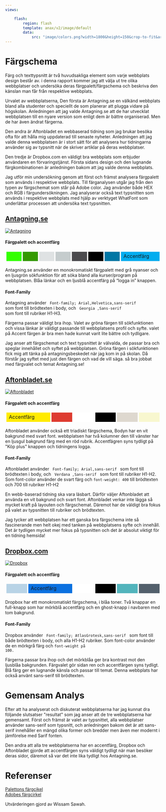 ```yaml
---
views:

    flash:
        region: flash
        template: anax/v2/image/default
        data:
            src: "image/colors.png?width=1800&height=150&crop-to-fit&area=0,0,-67,0"
---
```

Färgschema
=========================

Färg och texttypsnitt är två huvudsakliga element som varje webbplats design  består av. i denna rapport kommer jag att välja ut tre olika webbplatser och undersöka deras färgpalett/färgschema och beskriva den känslan man får från respektive webbplats.

<!-- Urval
----------------------- -->

Urvalet av webbplatserna, Den första är Antagning.se en välkänd webbplats bland alla studenter och speciellt de som planerar att plugga vidare på högskolan. Anledningen att jag valde Antagning.se att de har utvecklat webbplatsen till en nyare version som enligt dem är bättre organiserad. Men de har även ändrat färgerna.

Den andra är Aftonbladet en webbaserad tidning som jag brukar besöka ofta för att hålla mig uppdaterad till senaste nyheter. Anledningen att jag valde denna webbplatsen är i stort sätt för att analysera hur tidningarna använder sig av typsnitt när de skriver artiklar på deras webbplatser.

Den tredje är Dropbox.com en väldigt bra webbplats som erbjuder användaren en förvaringstjänst. Första sidans design och den lugnande färgkombinationen är anledningen bakom att jag valde denna webbplats.

<!-- Metod
----------------------- -->

Jag utför min undersökning genom att först och främst analysera färgpalett som används i respektive webbplats. Till färganalysen utgår jag från den typen av färgschemat som står på Adobe color. Jag använder både HEX och RGB i färgundersökningen. Jag analyserar också text typsnitten som används i respektive webbplats med hjälp av verktyget WhatFont som underlättar processen att undersöka text typsnitten.



<!--
jag försöker också tolka hur den utveklaren som skapat webbplatsen har tänkt när hen gjorde sitt val på färgerna.Jag utför min undersökning genom en process som består av tre olika steg. det första steget är färgkombinationen på webbplatsen är det något speciellt och intressant färgschema som är värt att undersöka? om ja så tar jag och tittar lite djupare på vilka färger den innehåller jag försöker också tolka hur den utveklaren som skapat webbplatsen har tänkt när hen gjorde sitt val på färgerna.
Vad hade den utvecklaren kunnat göra bättre?

Andra steget är hur färgerna är uppdelade på olika elementen header, body, footer osv. Vilka som passar bra på sin plats och vilka hade vi kunnat göra bättre. Det tredje steget är text typsnittet vilket typsnitt har de valt. Försoker förstå mig på hur utveklaren hade tänkt, använder de både serif och sani-serif på rubriker och brödtexten? värför valde de just det typsnittet? Ett annat skulle kanske passa bättre?  

I verktygen använder jag mig av WhatFont som är väldigt bra verktyg för att kolla snabbt vilket typsnitt en webbplats använder sig av. Använder också ColorZilla ett annat bra verktyg för att göra det enkelt att se färgkombinationen. -->


<!-- Resultat
----------------------- -->
<a href= "https://antagning.se"><h2>Antagning.se</h2></a>

<a href= "../img/antagning.png"><img src="img/antagning.png?w=100" alt="Antagning"/></a>
#### Färgpalett och accentfärg
<table style="border-spacing: 4px; border-collapse: separate">
        <tr>
        <td style="height: 30px; width: 5%; background-color: #33FF00">
        <td style="height: 30px; width: 5%; background-color: #339900">
        <td style="height: 30px; width: 5%; background-color: #DFE2E3">
        <td style="height: 30px; width: 5%; background-color: #C5CCCD">
        <td style="height: 30px; width: 5%; background-color: #4B4A4D">
        <td style="height: 30px; width: 5%; background-color: #000000">
        <td style="height: 30px; width: 5%; background-color: #0076A4">
        <td style="height: 30px; width: 5%; background-color: #03ADEF">
        Accentfärg
        </tr>
    </table>
  Antagning.se använder en monokromatiskt färgpalett med grå nyanser och en ljusgrön sökfunktion för att söka bland alla kurser/program på webbplatsen. Blåa länkar och en ljusblå accentfärg på “logga in” knappen.

#### Font-Family

Antagning använder <code> Font-family; Arial,Helvetica,sans-serif </code> som font till brödtexten i body, och <code> Georgia ,Sans-serif </code>som font till rubriker H1-H3.

Färgerna passar väldigt bra ihop. Valet av gröna färgen till sökfunktionen och vissa länkar är väldigt passande till webbplatsens profil och syfte. valet på Accent färgen är bra men hade kunnat varit lite bättre och tydligare.

 Jag anser att färgschemat och text typsnittet är välvalda, de passar bra och speglar innehållet och syftet på webbplatsen. Gröna färgen i sökfunktionen fick mig att tänka på antagningsbeskedet när jag kom in på skolan. Då förstår jag syftet med just den färgen och vad de vill säga. så bra jobbat med färgvalet och temat Antagning.se!


<a href= "https://www.aftonbladet.se/hjalpinfo/vanligafragor/"><h2>Aftonbladet.se</h2></a>


<a href= "../img/aftonbladet.png"><img src="img/aftonbladet.png?w=100" alt="Aftonbladet"/></a>
#### Färgpalett och accentfärg
<table style="border-spacing: 4px; border-collapse: separate">
       <tr>
       <td style="height: 30px; width: 5%; background-color: #FFEB00">
       Accentfärg
       <td style="height: 30px; width: 5%; background-color: #DE3B30">
       <td style="height: 30px; width: 5%; background-color: #FFFFFF">
       <td style="height: 30px; width: 5%; background-color: #000000">
       <td style="height: 30px; width: 5%; background-color: #DED8CF">
       <td style="height: 30px; width: 5%; background-color: #F8F7CF">
       </tr>
   </table>

Aftonbladet använder också ett triadiskt färgschema, Bodyn har en vit bakgrund med svart font. webbplatsen har två kolumner den till vänster har en ljusgul bakgrund färg med en röd rubrik. Accentfägren syns tydligt på "Köp plus" knappen och tidningens logga.

#### Font-Family
Aftonbladet använder <code> Font-family; Arial,sans-serif </code> som font till brödtexten i body, och <code> Verdana ,Sans-serif </code> som font till rubriker H1-H2. Som font-color använder de svart färg och <code>font-weight: 400</code> till brödtexten och 700 till rubriker H1-H2

En webb-baserad tidning ska vara läsbart. Därför väljer Aftonbladet att använda en vit bakgrund och svart font. Aftonbladet verkar inte lägga så mycket kraft på layouten och färgschemat. Däremot har de väldigt bra fokus på valet av typsnitten till rubriker och brödtexten.

Jag tycker att webbplatsen har ett ganska bra färgschema inte så fascinerande men helt okej med tanken på webbplatsens syfte och innehåll. Det är tydligen mycket mer fokus på typsnitten och det är absolut viktigt för en tidning hemsida!     


<a href= "https://www.dropbox.com/business?_tk=sem_b_goog&_camp=sem-b-goog-emea-se-eng-exact-restructure&_kw=dropbox%20business|e&_ad=244676083171|1t1|c&gclid=Cj0KCQiAuf7fBRD7ARIsACqb8w7v86qWK8R-vMBCRr7_pHVab1ff7KC2soM-cKuG0DxYuVXzdJTBIlIaAl7FEALw_wcB"><h2>Dropbox.com</h2></a>

<a href= "../img/dropbox.png"><img src="img/dropbox.png?w=100" alt="Dropbox" titel= "Dropbox"/></a>

#### Färgpalett och accentfärg
<table style="border-spacing: 4px; border-collapse: separate">
       <tr>
       <td style="height: 30px; width: 5%; background-color: #B8D3E6">
       <td style="height: 30px; width: 5%; background-color: #0B71E0">
       Accentfärg
       <td style="height: 30px; width: 5%; background-color: #FFFFFF">
       <td style="height: 30px; width: 5%; background-color: #000000">
       <td style="height: 30px; width: 5%; background-color: #52B4BC">
       <td style="height: 30px; width: 5%; background-color: #53606C">
       </tr>
   </table>

Dropbox har ett monokromatiskt färgschema, i blåa toner. Två knappar en full-knapp som har mörkblå accentfärg och en ghost-knapp i navbaren med tom bakgrund.

#### Font-Family

Dropbox använder <code> Font-family; AtlasGrotesk,sans-serif </code> som font till både brödtexten i body, och alla H1-H2 rubriker. Som font-color använder de en mörkgrå färg och <code>font-weight på 100.</code>

Färgerna passar bra ihop och det mörkblåa ger bra kontrast mot den ljusblåa bakgrunden. Färgvalet gör sidan ren och accentfärgen syns tydligt. Blå färg ger en lugnande känsla och passar till temat. Denna webbplats har också använt sans-serif till brödtexten.


<h1>Gemensam Analys</h1>
Efter att ha analyserat och diskuterat webbplatserna har jag kunnat dra följande slutsatser "resultat" som jag anser att de tre webbplatserna har gemensamt. Först och främst är valet av typsnittet, alla webbplatser använder sans-serif som typsnitt, och anledningen bakom det är att sans-serif innehåller en mängd olika former och bredder men även mer modernt i jämförelse med Sarif fonten.

Den andra att alla tre webbplatserna har en accentfärg, Dropbox och Aftonbladet gjorde att accentfärgen syns väldigt tydligt när man besöker deras sidor, däremot så var det inte lika tydligt hos Antagning.se.

<h1>Referenser</h1>

<a href="http://paletton.com">Palettons färgcikel</a>  
<a href="https://color.adobe.com/sv/create/color-wheel/">Adobes färgcirkel</a>

Utvärderingen gjord av Wissam Sawah.

<!-- Analys
-----------------------

Diskutera och analysera de resultaten du fann.

Referenser
-----------------------

Ange de eventuella referenser du använder dig av, om några. -->
